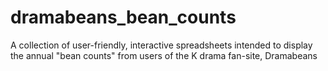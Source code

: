 # dramabeans_bean_counts
A collection of user-friendly, interactive spreadsheets intended to display the annual "bean counts" from users of the K drama fan-site, Dramabeans
